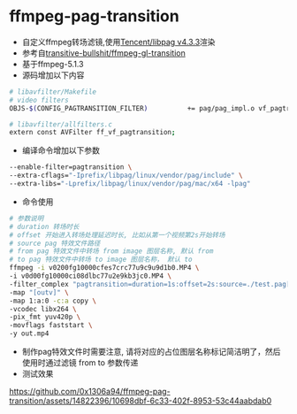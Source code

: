 # ffmpeg-pag-transition

* 自定义ffmpeg转场滤镜,使用[Tencent/libpag v4.3.3](https://github.com/Tencent/libpag/tree/v4.3.3)渲染
* 参考自[transitive-bullshit/ffmpeg-gl-transition](https://github.com/transitive-bullshit/ffmpeg-gl-transition)
* 基于ffmpeg-5.1.3
* 源码增加以下内容
```bash
# libavfilter/Makefile
# video filters
OBJS-$(CONFIG_PAGTRANSITION_FILTER)          += pag/pag_impl.o vf_pagtransition.o

# libavfilter/allfilters.c
extern const AVFilter ff_vf_pagtransition;
```
* 编译命令增加以下参数
```bash
--enable-filter=pagtransition \
--extra-cflags="-Iprefix/libpag/linux/vendor/pag/include" \
--extra-libs="-Lprefix/libpag/linux/vendor/pag/mac/x64 -lpag"
```
* 命令使用
```bash
# 参数说明
# duration 转场时长
# offset 开始进入转场处理延迟时长, 比如从第一个视频第2s开始转场
# source pag 特效文件路径
# from pag 特效文件中转场 from image 图层名称, 默认 from
# to pag 特效文件中转场 to image 图层名称， 默认 to
ffmpeg -i v0200fg10000cfes7crc77u9c9u9d1b0.MP4 \
-i v0d00fg10000ci08dlbc77u2e9kb3jc0.MP4 \
-filter_complex "pagtransition=duration=1s:offset=2s:source=./test.pag[outv]" \
-map "[outv]" \
-map 1:a:0 -c:a copy \
-vcodec libx264 \
-pix_fmt yuv420p \
-movflags faststart \
-y out.mp4
```
* 制作pag特效文件时需要注意, 请将对应的占位图层名称标记简洁明了，然后使用时通过滤镜 from to 参数传递
* 测试效果

https://github.com/0x1306a94/ffmpeg-pag-transition/assets/14822396/10698dbf-6c33-402f-8953-53c44aabdab0


